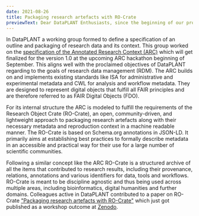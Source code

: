 ```yaml
---
date: 2021-08-26
title: Packaging research artefacts with RO-Crate
previewText: Dear DataPLANT Enthusiasts, since the beginning of our project, a lot has happened, always with the goal to improve the Annotated Research Context (ARC) as a FAIR Digital Object. To increase usability, we would like to invite you, the smart minds behind DataPLANT. Together we want to build, use or support ARCs with new tools, templates and ideas...
---
```


In DataPLANT a working group formed to define a specification of an outline and packaging of research data and its context. This group worked on the [specification of the Annotated Research Context (ARC)](https://github.com/nfdi4plants/ARC-specification/blob/main/ARC%20specification.md "ARC Specification") which will get finalized for the version 1.0 at the upcoming ARC hackathon beginning of September. This aligns well with the proclaimed objectives of DataPLANT regarding to the goals of research data management (RDM). The ARC builds on and implements existing standards like ISA for administrative and experimental metadata and CWL for analysis and workflow metadata. They are designed to represent digital objects that fulfill all FAIR principles and are therefore referred to as FAIR Digital Objects (FDO).

For its internal structure the ARC is modeled to fulfill the requirements of the Research Object Crate (RO-Crate), an open, community-driven, and lightweight approach to packaging research artefacts along with their necessary metadata and reproduction context in a machine readable manner. The RO-Crate is based on Schema.org annotations in JSON-LD. It primarily aims at establishing best practices to formally describe metadata in an accessible and practical way for their use for a large number of scientific communities.

Following a similar concept like the ARC RO-Crate is a structured archive of all the items that contributed to research results, including their provenance, relations, annotations and various identifiers for data, tools and workflows. RO-Crate is meant to be discipline agnostic and thus being used across multiple areas, including bioinformatics, digital humanities and further domains. Colleagues active in DataPLANT contributed to a paper on RO-Crate ["Packaging research artefacts with RO-Crate"](https://zenodo.org/record/5146228#.YWgRWRpBzZt "Packaging research artefacts with RO-Crate") which just got published as a workshop outcome at [Zenodo](https://zenodo.org/).